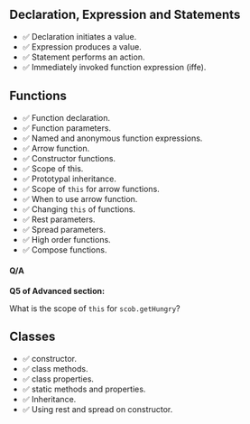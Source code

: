 ## Declaration, Expression and Statements

-   ✅ Declaration initiates a value.
-   ✅ Expression produces a value.
-   ✅ Statement performs an action.
-   ✅ Immediately invoked function expression (iffe).

## Functions

-   ✅ Function declaration.
-   ✅ Function parameters.
-   ✅ Named and anonymous function expressions.
-   ✅ Arrow function.
-   ✅ Constructor functions.
-   ✅ Scope of this.
-   ✅ Prototypal inheritance.
-   ✅ Scope of `this` for arrow functions.
-   ✅ When to use arrow function.
-   ✅ Changing `this` of functions.
-   ✅ Rest parameters.
-   ✅ Spread parameters.
-   ✅ High order functions.
-   ✅ Compose functions.

#### Q/A

**Q5 of Advanced section:**

What is the scope of `this` for `scob.getHungry`?

## Classes

-   ✅ constructor.
-   ✅ class methods.
-   ✅ class properties.
-   ✅ static methods and properties.
-   ✅ Inheritance.
-   ✅ Using rest and spread on constructor.

